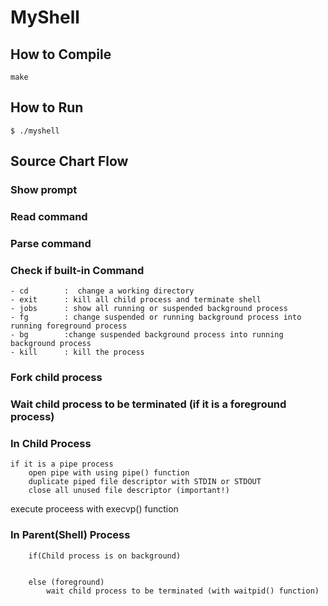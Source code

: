 # MyShell

## How to Compile 

```
make
```

## How to Run
```
$ ./myshell
```

## Source Chart Flow 

### Show prompt
### Read command
### Parse command

### Check if built-in Command

```
- cd        :  change a working directory  
- exit      : kill all child process and terminate shell 
- jobs      : show all running or suspended background process 
- fg        : change suspended or running background process into running foreground process
- bg        :change suspended background process into running background process
- kill      : kill the process 

```

### Fork child process
### Wait child process to be terminated (if it is a foreground process)



### In Child Process 
```
if it is a pipe process
    open pipe with using pipe() function 
    duplicate piped file descriptor with STDIN or STDOUT 
    close all unused file descriptor (important!)
```
execute proceess with execvp() function 


### In Parent(Shell) Process
```
    if(Child process is on background)


    else (foreground)
        wait child process to be terminated (with waitpid() function)

```

